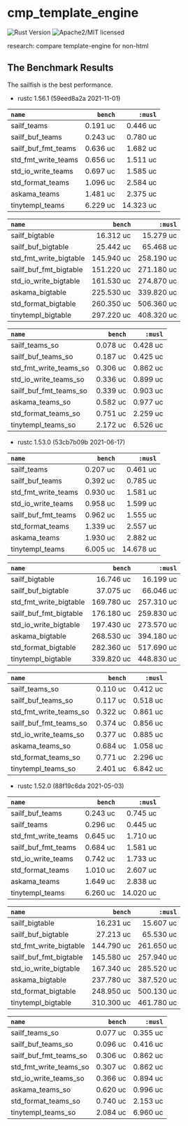 # cmp_template_engine

![Rust Version][rustc-image]
![Apache2/MIT licensed][license-image]

research: compare template-engine for non-html

## The Benchmark Results

The sailfish is the best performance.

- rustc 1.56.1 (59eed8a2a 2021-11-01)

|         `name`          |   `bench`   |   `:musl`   |
|:------------------------|------------:|------------:|
| sailf_teams             |    0.191 uc |    0.446 uc |
| sailf_buf_teams         |    0.243 uc |    0.780 uc |
| sailf_buf_fmt_teams     |    0.636 uc |    1.682 uc |
| std_fmt_write_teams     |    0.656 uc |    1.511 uc |
| std_io_write_teams      |    0.697 uc |    1.585 uc |
| std_format_teams        |    1.096 uc |    2.584 uc |
| askama_teams            |    1.481 uc |    2.375 uc |
| tinytempl_teams         |    6.229 uc |   14.323 uc |

|         `name`          |   `bench`   |   `:musl`   |
|:------------------------|------------:|------------:|
| sailf_bigtable          |   16.312 uc |   15.279 uc |
| sailf_buf_bigtable      |   25.442 uc |   65.468 uc |
| std_fmt_write_bigtable  |  145.940 uc |  258.190 uc |
| sailf_buf_fmt_bigtable  |  151.220 uc |  271.180 uc |
| std_io_write_bigtable   |  161.530 uc |  274.870 uc |
| askama_bigtable         |  225.530 uc |  339.820 uc |
| std_format_bigtable     |  260.350 uc |  506.360 uc |
| tinytempl_bigtable      |  297.220 uc |  408.320 uc |

|         `name`          |   `bench`   |   `:musl`   |
|:------------------------|------------:|------------:|
| sailf_teams_so          |    0.078 uc |    0.428 uc |
| sailf_buf_teams_so      |    0.187 uc |    0.425 uc |
| std_fmt_write_teams_so  |    0.306 uc |    0.862 uc |
| std_io_write_teams_so   |    0.336 uc |    0.899 uc |
| sailf_buf_fmt_teams_so  |    0.339 uc |    0.903 uc |
| askama_teams_so         |    0.582 uc |    0.977 uc |
| std_format_teams_so     |    0.751 uc |    2.259 uc |
| tinytempl_teams_so      |    2.172 uc |    6.526 uc |

- rustc 1.53.0 (53cb7b09b 2021-06-17)

|         `name`          |   `bench`   |   `:musl`   |
|:------------------------|------------:|------------:|
| sailf_teams             |    0.207 uc |    0.461 uc |
| sailf_buf_teams         |    0.392 uc |    0.785 uc |
| std_fmt_write_teams     |    0.930 uc |    1.581 uc |
| std_io_write_teams      |    0.958 uc |    1.599 uc |
| sailf_buf_fmt_teams     |    0.962 uc |    1.555 uc |
| std_format_teams        |    1.339 uc |    2.557 uc |
| askama_teams            |    1.930 uc |    2.882 uc |
| tinytempl_teams         |    6.005 uc |   14.678 uc |

|         `name`          |   `bench`   |   `:musl`   |
|:------------------------|------------:|------------:|
| sailf_bigtable          |   16.746 uc |   16.199 uc |
| sailf_buf_bigtable      |   37.075 uc |   66.046 uc |
| std_fmt_write_bigtable  |  169.780 uc |  257.310 uc |
| sailf_buf_fmt_bigtable  |  176.180 uc |  259.830 uc |
| std_io_write_bigtable   |  197.430 uc |  273.570 uc |
| askama_bigtable         |  268.530 uc |  394.180 uc |
| std_format_bigtable     |  282.360 uc |  517.690 uc |
| tinytempl_bigtable      |  339.820 uc |  448.830 uc |

|         `name`          |   `bench`   |   `:musl`   |
|:------------------------|------------:|------------:|
| sailf_teams_so          |    0.110 uc |    0.412 uc |
| sailf_buf_teams_so      |    0.117 uc |    0.518 uc |
| std_fmt_write_teams_so  |    0.322 uc |    0.861 uc |
| sailf_buf_fmt_teams_so  |    0.374 uc |    0.856 uc |
| std_io_write_teams_so   |    0.377 uc |    0.885 uc |
| askama_teams_so         |    0.684 uc |    1.058 uc |
| std_format_teams_so     |    0.771 uc |    2.296 uc |
| tinytempl_teams_so      |    2.401 uc |    6.842 uc |

- rustc 1.52.0 (88f19c6da 2021-05-03)

|         `name`          |   `bench`   |   `:musl`   |
|:------------------------|------------:|------------:|
| sailf_buf_teams         |    0.243 uc |    0.745 uc |
| sailf_teams             |    0.296 uc |    0.445 uc |
| std_fmt_write_teams     |    0.645 uc |    1.710 uc |
| sailf_buf_fmt_teams     |    0.684 uc |    1.581 uc |
| std_io_write_teams      |    0.742 uc |    1.733 uc |
| std_format_teams        |    1.010 uc |    2.607 uc |
| askama_teams            |    1.649 uc |    2.838 uc |
| tinytempl_teams         |    6.260 uc |   14.020 uc |

|         `name`          |   `bench`   |   `:musl`   |
|:------------------------|------------:|------------:|
| sailf_bigtable          |   16.231 uc |   15.607 uc |
| sailf_buf_bigtable      |   27.213 uc |   65.530 uc |
| std_fmt_write_bigtable  |  144.790 uc |  261.650 uc |
| sailf_buf_fmt_bigtable  |  145.580 uc |  257.940 uc |
| std_io_write_bigtable   |  167.340 uc |  285.520 uc |
| askama_bigtable         |  237.780 uc |  387.520 uc |
| std_format_bigtable     |  248.950 uc |  500.130 uc |
| tinytempl_bigtable      |  310.300 uc |  461.780 uc |

|         `name`          |   `bench`   |   `:musl`   |
|:------------------------|------------:|------------:|
| sailf_teams_so          |    0.077 uc |    0.355 uc |
| sailf_buf_teams_so      |    0.096 uc |    0.416 uc |
| sailf_buf_fmt_teams_so  |    0.306 uc |    0.862 uc |
| std_fmt_write_teams_so  |    0.307 uc |    0.862 uc |
| std_io_write_teams_so   |    0.366 uc |    0.894 uc |
| askama_teams_so         |    0.620 uc |    0.996 uc |
| std_format_teams_so     |    0.740 uc |    2.153 uc |
| tinytempl_teams_so      |    2.084 uc |    6.960 uc |

[//]: # (badges)

[rustc-image]: https://img.shields.io/badge/rustc-1.56+-blue.svg
[license-image]: https://img.shields.io/badge/license-Apache2.0/MIT-blue.svg
